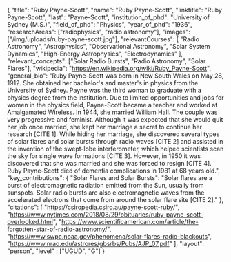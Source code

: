 {
  "title": "Ruby Payne-Scott",
  "name": "Ruby Payne-Scott",
  "linktitle": "Ruby Payne-Scott",
  "last": "Payne-Scott",
  "institution_of_phd": "University of Sydney (M.S.)",
  "field_of_phd": "Physics",
  "year_of_phd": "1936",
  "researchAreas": ["radiophysics", "radio astronomy"],
  "images": ["/img/uploads/ruby-payne-scott.jpg"],
  "relevantCourses": [
    "Radio Astronomy",
    "Astrophysics",
    "Observational Astronomy",
    "Solar System Dynamics",
    "High-Energy Astrophysics",
    "Electrodynamics"
  ],
  "relevant_concepts": ["Solar Radio Bursts", "Radio Astronomy", "Solar Flares"],
  "wikipedia": "https://en.wikipedia.org/wiki/Ruby_Payne-Scott",
  "general_bio": "Ruby Payne-Scott was born in New South Wales on May 28, 1912. She obtained her bachelor's and master's in physics from the University of Sydney. Payne was the third woman to graduate with a physics degree from the institution. Due to limited opportunities and jobs for women in the physics field, Payne-Scott became a teacher and worked at Amalgamated Wireless. In 1944, she married William Hall. The couple was very progressive and feminist. Although it was expected that she would quit her job once married, she kept her marriage a secret to continue her research [CITE 1]. While hiding her marriage, she discovered several types of solar flares and solar bursts through radio waves [CITE 2] and assisted in the invention of the swept-lobe interferometer, which helped scientists scan the sky for single wave formations [CITE 3]. However, in 1950 it was discovered that she was married and she was forced to resign [CITE 4]. Ruby Payne-Scott died of dementia complications in 1981 at 68 years old.",
  "key_contributions": {
    "Solar Flares and Solar Bursts": "Solar flares are a burst of electromagnetic radiation emitted from the Sun, usually from sunspots. Solar radio bursts are also electromagnetic waves from the accelerated electrons that come from around the solar flare site [CITE 2]."
  },
  "citations": [
    "https://csiropedia.csiro.au/payne-scott-ruby/", 
    "https://www.nytimes.com/2018/08/29/obituaries/ruby-payne-scott-overlooked.html", 
    "https://www.scientificamerican.com/article/the-forgotten-star-of-radio-astronomy/", 
    "https://www.swpc.noaa.gov/phenomena/solar-flares-radio-blackouts", 
    "https://www.nrao.edu/astrores/gbsrbs/Pubs/AJP_07.pdf"
  ],
  "layout": "person",
  "level" : ["UGUD", "G"]
}
